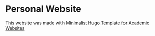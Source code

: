 # Personal Website

<!-- This is my personal website https://kqding.github.io -->

This website was made with [Minimalist Hugo Template for Academic Websites](https://pascalmichaillat.org/d5/)

